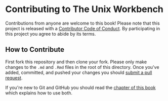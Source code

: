 # Contributing to The Unix Workbench

Contributions from anyone are welcome to this book! Please note that this
project is released with a [Contributor Code of Conduct](CONDUCT.md). By 
participating in this project you agree to abide by its terms.

## How to Contribute

First fork this repository and then clone your fork. Please only make changes
to the `.md` and `.Rmd` files in the root of this directory. Once you've added,
committed, and pushed your changes you should
[submit a pull request](https://github.com/seankross/the-unix-workbench/compare/).

If you're new to Git and GitHub you should read the
[chapter of this book](http://seankross.com/the-unix-workbench/git-and-github.html)
which explains how to use both.